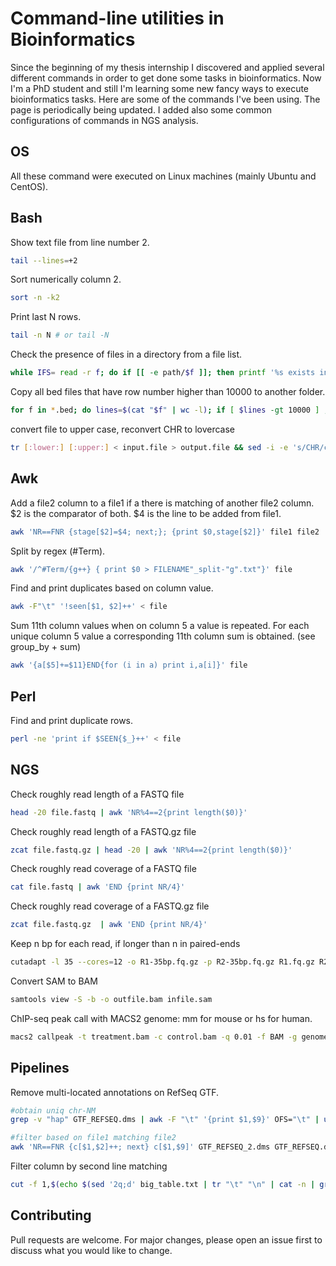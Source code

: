 # Command-line utilities in Bioinformatics

Since the beginning of my thesis internship I discovered and applied several different commands in order to get done some tasks in bioinformatics. Now I'm a PhD student and still I'm learning some new fancy ways to execute bioinformatics tasks. Here are some of the commands I've been using. The page is periodically being updated.
I added also some common configurations of commands in NGS analysis.

## OS

All these command were executed on Linux machines (mainly Ubuntu and CentOS).

## Bash

Show text file from line number 2.

```bash
tail --lines=+2
```

Sort numerically column 2.

```bash
sort -n -k2
```

Print last N rows.

```bash
tail -n N # or tail -N
```

Check the presence of files in a directory from a file list.

```bash
while IFS= read -r f; do if [[ -e path/$f ]]; then printf '%s exists in %s\n' "$f" "path/";else printf '%s is missing in %s\n' "$f" path/;fi; done < listfile
```

Copy all bed files that have row number higher than 10000 to another folder.

```bash
for f in *.bed; do lines=$(cat "$f" | wc -l); if [ $lines -gt 10000 ] ; then echo "moving $f with $lines lines to path/"; cp $f path/ ; fi; done | wc -l
```

convert file to upper case, reconvert CHR to lovercase

```bash
tr [:lower:] [:upper:] < input.file > output.file && sed -i -e 's/CHR/chr/g' output.file
```

## Awk
Add a file2 column to a file1 if a there is matching of another file2 column. $2 is the comparator of both. $4 is the line to be added from file1.

```bash
awk 'NR==FNR {stage[$2]=$4; next;}; {print $0,stage[$2]}' file1 file2
```
Split by regex (#Term).

```bash
awk '/^#Term/{g++} { print $0 > FILENAME"_split-"g".txt"}' file
```

Find and print duplicates based on column value.

```bash
awk -F"\t" '!seen[$1, $2]++' < file
```

Sum 11th column values when on column 5 a value is repeated. For each unique
column 5 value a corresponding 11th column sum is obtained. (see group_by + sum)

```bash
awk '{a[$5]+=$11}END{for (i in a) print i,a[i]}' file
```

## Perl

Find and print duplicate rows.

```bash
perl -ne 'print if $SEEN{$_}++' < file
```

## NGS
Check roughly read length of a FASTQ file
```bash
head -20 file.fastq | awk 'NR%4==2{print length($0)}'
```

Check roughly read length of a FASTQ.gz file
```bash
zcat file.fastq.gz | head -20 | awk 'NR%4==2{print length($0)}'
```

Check roughly read coverage of a FASTQ file
```bash
cat file.fastq | awk 'END {print NR/4}'
```

Check roughly read coverage of a FASTQ.gz file
```bash
zcat file.fastq.gz  | awk 'END {print NR/4}'
```
Keep n bp for each read, if longer than n in paired-ends
```bash
cutadapt -l 35 --cores=12 -o R1-35bp.fq.gz -p R2-35bp.fq.gz R1.fq.gz R2.fq.gz 
```

Convert SAM to BAM

```bash
samtools view -S -b -o outfile.bam infile.sam
```

ChIP-seq peak call with MACS2
genome: mm for mouse or hs for human.

```bash
macs2 callpeak -t treatment.bam -c control.bam -q 0.01 -f BAM -g genome -n outfile
```

## Pipelines

Remove multi-located annotations on RefSeq GTF.
```bash
#obtain uniq chr-NM
grep -v "hap" GTF_REFSEQ.dms | awk -F "\t" '{print $1,$9}' OFS="\t" | uniq | sort -k2 -u > GTF_REFSEQ_2.dms

#filter based on file1 matching file2
awk 'NR==FNR {c[$1,$2]++; next} c[$1,$9]' GTF_REFSEQ_2.dms GTF_REFSEQ.dms > out
```

Filter column by second line matching 
```bash
cut -f 1,$(echo $(sed '2q;d' big_table.txt | tr "\t" "\n" | cat -n | grep match_criteria | awk '{print $1}' | sed 's/^\s*//' | tr "\n" "," | sed '$ s/,$//g')) big_table.txt > big_table_filtered.txt
```


## Contributing
Pull requests are welcome. For major changes, please open an issue first to discuss what you would like to change.

